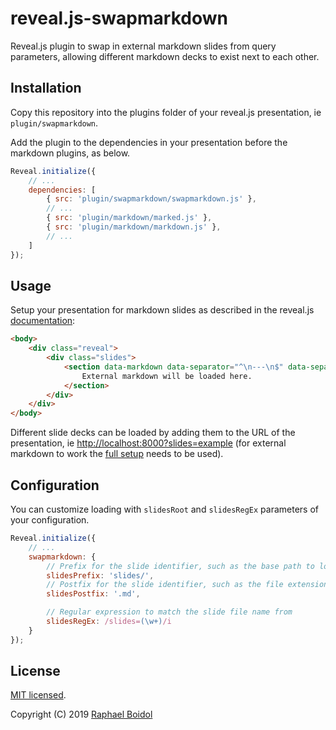 # reveal.js-swapmarkdown

Reveal.js plugin to swap in external markdown slides from query parameters, allowing different markdown decks to exist next to each other.

## Installation

Copy this repository into the plugins folder of your reveal.js presentation, ie `plugin/swapmarkdown`.

Add the plugin to the dependencies in your presentation before the markdown plugins, as below.

```javascript
Reveal.initialize({
    // ...
    dependencies: [
        { src: 'plugin/swapmarkdown/swapmarkdown.js' },
        // ...
        { src: 'plugin/markdown/marked.js' },
        { src: 'plugin/markdown/markdown.js' },
        // ...
    ]
});
```

## Usage

Setup your presentation for markdown slides as described in the reveal.js [documentation](https://github.com/hakimel/reveal.js#markdown):

```html
<body>
    <div class="reveal">
        <div class="slides">
            <section data-markdown data-separator="^\n---\n$" data-separator-vertical="^\n--\n$" data-separator-notes="^\n\[\["/>
                External markdown will be loaded here.
            </section>
        </div>
    </div>
</body>
```

Different slide decks can be loaded by adding them to the URL of the presentation, ie [http://localhost:8000?slides=example](http://localhost:8000?slides=example) (for external markdown to work the [full setup](https://github.com/hakimel/reveal.js#full-setup) needs to be used).

## Configuration

You can customize loading with `slidesRoot` and `slidesRegEx` parameters of your configuration.

```javascript
Reveal.initialize({
    // ...
    swapmarkdown: {
        // Prefix for the slide identifier, such as the base path to load the slides from
        slidesPrefix: 'slides/',
        // Postfix for the slide identifier, such as the file extension
        slidesPostfix: '.md',

        // Regular expression to match the slide file name from
        slidesRegEx: /slides=(\w+)/i
    }
});
```

## License

[MIT licensed](https://en.wikipedia.org/wiki/MIT_License).

Copyright (C) 2019 [Raphael Boidol](https://github.com/boidolr)
